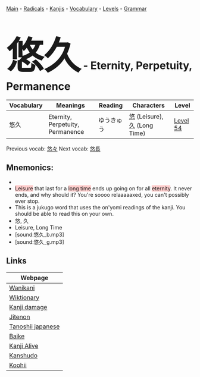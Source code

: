 <style> bigfont {font-size: 100px}</style>
[Main](../README.md) -
[Radicals](../radicals.md) -
[Kanjis](../kanjis.md) -
[Vocabulary](../vocabulary.md) -
[Levels](../levels.md) -
[Grammar](../grammar.md)
# <bigfont> 悠久</bigfont> - Eternity, Perpetuity, Permanence 

| Vocabulary | Meanings | Reading | Characters | Level |
| --- | --- | --- | --- | --- |
| 悠久 | Eternity, Perpetuity, Permanence | ゆうきゅう |  [悠](../kanjis/悠.md) (Leisure), [久](../kanjis/久.md) (Long Time) | [Level 54](../levels/wk_level54.md) |

Previous vocab: [悠々](悠々.md) Next vocab: [悠長](悠長.md) 

## Mnemonics:

* 
* <span style="background-color:#ffcccb"> Leisure</span> that last for a <span style="background-color:#ffcccb"> long time</span> ends up going on for all <span style="background-color:#ffcccb"> eternity</span>. It never ends, and why should it? You're soooo relaaaaaxed, you can't possibly ever stop.
* This is a jukugo word that uses the on'yomi readings of the kanji. You should be able to read this on your own.
* 悠, 久
* Leisure, Long Time
* [sound:悠久_b.mp3]
* [sound:悠久_g.mp3]


## Links 

| Webpage |
| --- |
| [Wanikani          ](https://www.wanikani.com/kanji/悠久) |
| [Wiktionary        ](https://en.wiktionary.org/wiki/悠久) |
| [Kanji damage      ](http://www.kanjidamage.com/kanji/search?utf8=✓&q=悠久) |
| [Jitenon           ](https://jitenon.com/kanji/悠久) |
| [Tanoshii japanese ](https://www.tanoshiijapanese.com/dictionary/kanji.cfm?k=悠久) |
| [Baike             ](https://baike.baidu.com/item/悠久) |
| [Kanji Alive       ](https://app.kanjialive.com/悠久) |
| [Kanshudo          ](https://www.kanshudo.com/searchmn?q=悠久) |
| [Koohii            ](https://kanji.koohii.com/study/kanji/悠久) |
